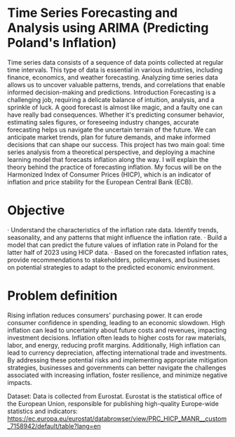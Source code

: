 # Time Series Forecasting and Analysis using ARIMA (Predicting Poland's Inflation)

Time series data consists of a sequence of data points collected at regular time intervals. This type of data is essential in various industries, including finance, economics, and weather forecasting. Analyzing time series data allows us to uncover valuable patterns, trends, and correlations that enable informed decision-making and predictions.
Introduction
Forecasting is a challenging job, requiring a delicate balance of intuition, analysis, and a sprinkle of luck. A good forecast is almost like magic, and a faulty one can have really bad consequences. Whether it's predicting consumer behavior, estimating sales figures, or foreseeing industry changes, accurate forecasting helps us navigate the uncertain terrain of the future. We can anticipate market trends, plan for future demands, and make informed decisions that can shape our success.
This project has two main goal: time series analysis from a theoretical perspective, and deploying a machine learning model that forecasts inflation along the way.
I will explain the theory behind the practice of forecasting inflation. My focus will be on the Harmonized Index of Consumer Prices (HICP), which is an indicator of inflation and price stability for the European Central Bank (ECB).

# Objective
· Understand the characteristics of the inflation rate data. Identify trends, seasonality, and any patterns that might influence the inflation rate.
· Build a model that can predict the future values of inflation rate in Poland for the latter half of 2023 using HICP data.
· Based on the forecasted inflation rates, provide recommendations to stakeholders, policymakers, and businesses on potential strategies to adapt to the predicted economic environment.
# Problem definition
Rising inflation reduces consumers' purchasing power. It can erode consumer confidence in spending, leading to an economic slowdown. High inflation can lead to uncertainty about future costs and revenues, impacting investment decisions. Inflation often leads to higher costs for raw materials, labor, and energy, reducing profit margins. Additionally, High inflation can lead to currency depreciation, affecting international trade and investments.
By addressing these potential risks and implementing appropriate mitigation strategies, businesses and governments can better navigate the challenges associated with increasing inflation, foster resilience, and minimize negative impacts.

Dataset:
Data is collected from Eurostat. Eurostat is the statistical office of the European Union, responsible for publishing high-quality Europe-wide statistics and indicators: https://ec.europa.eu/eurostat/databrowser/view/PRC_HICP_MANR__custom_7158942/default/table?lang=en
